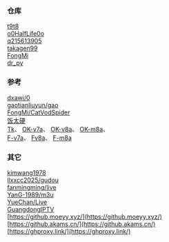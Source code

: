 ### 仓库  
[t9t8](https://ghgo.xyz/https://raw.githubusercontent.com/t9t8/tee/refs/heads/main/1.json)  
[o0HalfLife0o](https://github.com/o0HalfLife0o/TVBoxOSC)  
[q215613905](https://github.com/q215613905/TVBoxOS)  
[takagen99](https://github.com/takagen99/Box)  
[FongMi](https://github.com/FongMi/TV)  
[dr_py](https://github.com/hjdhnx/dr_py)
### 参考  
[dxawi/0](https://github.com/dxawi/0)  
[gaotianliuyun/gao](https://github.com/gaotianliuyun/gao)  
[FongMi/CatVodSpider](https://github.com/FongMi/CatVodSpider)  
[饭太硬](https://www.xn--sss604efuw.com/)  
[Tk](https://ghgo.xyz/https://github.com/o0HalfLife0o/TVBoxOSC/releases/download/20240117-2140/TVBox_takagen99_20240117-2140.apk)、
[OK-v7a](https://ghgo.xyz/https://github.com/FongMi/Release/blob/main/apk/release/leanback-java-armeabi_v7a.apk)、
[OK-v8a](https://ghgo.xyz/https://github.com/FongMi/Release/blob/main/apk/release/leanback-java-arm64_v8a.apk)、
[OK-m8a](https://ghgo.xyz/https://github.com/FongMi/Release/blob/main/apk/release/mobile-java-arm64_v8a.apk)、  
[F-v7a](https://ghgo.xyz/https://github.com/FongMi/Release/blob/fongmi/apk/release/leanback-java-armeabi_v7a.apk)、
[Fv8a](https://ghgo.xyz/https://github.com/FongMi/Release/blob/fongmi/apk/release/leanback-java-arm64_v8a.apk)、
[F-m8a](https://ghgo.xyz/https://github.com/FongMi/Release/blob/fongmi/apk/release/mobile-java-arm64_v8a.apk)
### 其它  
[kimwang1978](https://github.com/kimwang1978/collect-tv-txt)  
[llxxcc2025/gudou](https://github.com/llxxcc2025/llxxcc2025)  
[fanmingming/live](https://github.com/fanmingming/live)  
[YanG-1989/m3u](https://github.com/YanG-1989/m3u)  
[YueChan/Live](https://github.com/YueChan/Live)  
[GuangdongIPTV](https://github.com/Tzwcard/ChinaTelecom-GuangdongIPTV-RTP-List)  
[https://github.moeyy.xyz/](https://github.moeyy.xyz/)  
[https://github.akams.cn/](https://github.akams.cn/)  
[https://ghproxy.link/](https://ghproxy.link/)  
